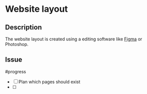 # Website layout 
## Description
The website layout is created using a editing software like [Figma](https://www.figma.com/) or Photoshop.

## Issue 
#progress
- [ ] Plan which pages should exist
- [ ] 
